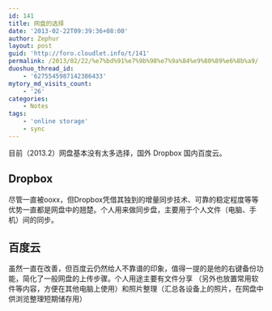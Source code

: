 ```yaml
---
id: 141
title: 网盘的选择
date: '2013-02-22T09:39:36+08:00'
author: Zephur
layout: post
guid: 'http://foro.cloudlet.info/t/141'
permalink: /2013/02/22/%e7%bd%91%e7%9b%98%e7%9a%84%e9%80%89%e6%8b%a9/
duoshuo_thread_id:
    - '6275545987142386433'
mytory_md_visits_count:
    - '26'
categories:
    - Notes
tags:
    - 'online storage'
    - sync
---
```


目前（2013.2）网盘基本没有太多选择，国外 Dropbox 国内百度云。

## Dropbox

尽管一直被ooxx，但Dropbox凭借其独到的增量同步技术、可靠的稳定程度等等优势一直都是网盘中的翘楚。个人用来做同步盘，主要用于个人文件（电脑、手机）间的同步。

## 百度云

虽然一直在改善，但百度云仍然给人不靠谱的印象，值得一提的是他的右键备份功能，简化了一般网盘的上传步骤。个人用途主要有文件分享 （另外也放置常用软件等内容，方便在其他电脑上使用）和照片整理（汇总各设备上的照片，在网盘中供浏览整理短期储存用）
